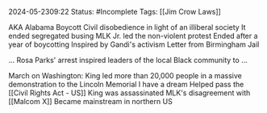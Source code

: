 2024-05-2309:22
Status: #Incomplete 
Tags: [[Jim Crow Laws]] 

AKA Alabama Boycott 
Civil disobedience in light of an illiberal society 
It ended segregated busing 
MLK Jr. led the non-violent protest 
Ended after a year of boycotting 
Inspired by Gandi's activism 
Letter from Birmingham Jail 

... Rosa Parks' arrest inspired leaders of the local Black community to ... 

March on Washington: King led more than 20,000 people in a massive demonstration to the Lincoln Memorial 
I have a dream 
Helped pass the [[Civil Rights Act - US]]
King was assassinated 
MLK's disagreement with [[Malcom X]]
Became mainstream in northern US
